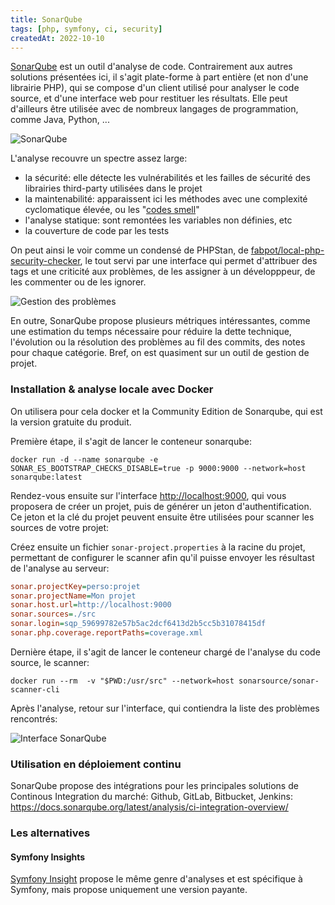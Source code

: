 ```yaml
---
title: SonarQube
tags: [php, symfony, ci, security]
createdAt: 2022-10-10
---
```


[SonarQube](https://www.sonarqube.org/) est un outil d'analyse de code. Contrairement aux autres solutions présentées ici, il s'agit plate-forme à part entière (et non d'une librairie PHP), qui se compose d'un client utilisé pour analyser le code source, et d'une interface web pour restituer les résultats.
Elle peut d'ailleurs être utilisée avec de nombreux langages de programmation, comme Java, Python, ...

![SonarQube](/img/sonarqube.svg)

L'analyse recouvre un spectre assez large:
- la sécurité: elle détecte les vulnérabilités et les failles de sécurité des librairies third-party utilisées dans le projet
- la maintenabilité: apparaissent ici les méthodes avec une complexité cyclomatique élevée, ou les "[codes smell](https://refactoring.guru/fr/refactoring/smells)"
- l'analyse statique: sont remontées les variables non définies, etc
- la couverture de code par les tests

On peut ainsi le voir comme un condensé de PHPStan, de [fabpot/local-php-security-checker](https://github.com/fabpot/local-php-security-checker), le tout servi par une interface qui permet d'attribuer des tags et une criticité aux problèmes, de les assigner à un développpeur, de les commenter ou de les ignorer.

![Gestion des problèmes](/img/sonarqube2.png)

En outre, SonarQube propose plusieurs métriques intéressantes, comme une estimation du temps nécessaire pour réduire la dette technique, l'évolution ou la résolution des problèmes au fil des commits, des notes pour chaque catégorie. Bref, on est quasiment sur un outil de gestion de projet.

### Installation & analyse locale avec Docker

On utilisera pour cela docker et la Community Edition de Sonarqube, qui est la version gratuite du produit.

Première étape, il s'agit de lancer le conteneur sonarqube:
```shell
docker run -d --name sonarqube -e SONAR_ES_BOOTSTRAP_CHECKS_DISABLE=true -p 9000:9000 --network=host sonarqube:latest
```

Rendez-vous ensuite sur l'interface <http://localhost:9000>, qui vous proposera de créer un projet, puis de générer un jeton d'authentification. Ce jeton et la clé du projet peuvent ensuite être utilisées pour scanner les sources de votre projet:

Créez ensuite un fichier `sonar-project.properties` à la racine du projet, permettant de configurer le scanner afin qu'il puisse envoyer les résultast de l'analyse au serveur:

```ini
sonar.projectKey=perso:projet
sonar.projectName=Mon projet
sonar.host.url=http://localhost:9000
sonar.sources=./src
sonar.login=sqp_59699782e57b5ac2dcf6413d2b5cc5b31078415df
sonar.php.coverage.reportPaths=coverage.xml
```

Dernière étape, il s'agit de lancer le conteneur chargé de l'analyse du code source, le scanner:
```shell
docker run --rm  -v "$PWD:/usr/src" --network=host sonarsource/sonar-scanner-cli
```


Après l'analyse, retour sur l'interface, qui contiendra la liste des problèmes rencontrés:

![Interface SonarQube](/assets/img/sonarqube1.png)


### Utilisation en déploiement continu

SonarQube propose des intégrations pour les principales solutions de Continous Integration du marché: Github, GitLab, Bitbucket, Jenkins: <https://docs.sonarqube.org/latest/analysis/ci-integration-overview/>

### Les alternatives

#### Symfony Insights

[Symfony Insight](https://insight.symfony.com/) propose le même genre d'analyses et est spécifique à Symfony, mais propose uniquement une version payante.
